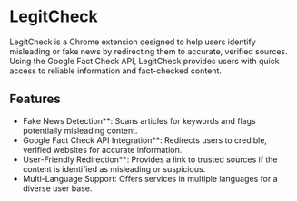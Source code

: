 # LegitCheck

LegitCheck is a Chrome extension designed to help users identify misleading or fake news by redirecting them to accurate, verified sources. Using the Google Fact Check API, LegitCheck provides users with quick access to reliable information and fact-checked content.

## Features

- Fake News Detection**: Scans articles for keywords and flags potentially misleading content.
- Google Fact Check API Integration**: Redirects users to credible, verified websites for accurate information.
- User-Friendly Redirection**: Provides a link to trusted sources if the content is identified as misleading or suspicious.
- Multi-Language Support: Offers services in multiple languages for a diverse user base.



